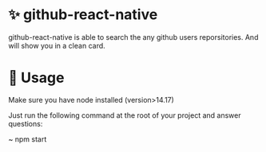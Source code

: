 # ✨ github-react-native
github-react-native is able to search the any github users reporsitories. And will show you in a clean card.

# 🚀 Usage
Make sure you have node installed (version>14.17)

Just run the following command at the root of your project and answer questions:

~ npm start
